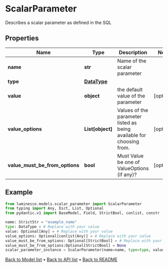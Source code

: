 # ScalarParameter

Describes a scalar parameter as defined in the SQL
## Properties
Name | Type | Description | Notes
------------ | ------------- | ------------- | -------------
**name** | **str** | Name of the scalar parameter | 
**type** | [**DataType**](DataType.md) |  | 
**value** | **object** | the default value of the parameter | [optional] 
**value_options** | **List[object]** | Values of the parameter listed as being available for choosing from. | [optional] 
**value_must_be_from_options** | **bool** | Must Value be one of ValueOptions (if any)? | [optional] 
## Example

```python
from luminesce.models.scalar_parameter import ScalarParameter
from typing import Any, Dict, List, Optional
from pydantic.v1 import BaseModel, Field, StrictBool, conlist, constr

name: StrictStr = "example_name"
type: DataType = # Replace with your value
value: Optional[Any] = # Replace with your value
value_options: Optional[conlist(Any)] = # Replace with your value
value_must_be_from_options: Optional[StrictBool] = # Replace with your value
value_must_be_from_options:Optional[StrictBool] = None
scalar_parameter_instance = ScalarParameter(name=name, type=type, value=value, value_options=value_options, value_must_be_from_options=value_must_be_from_options)

```

[Back to Model list](../README.md#documentation-for-models) &#8226; [Back to API list](../README.md#documentation-for-api-endpoints) &#8226; [Back to README](../README.md)

